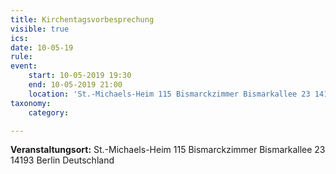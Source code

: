 ```yaml
---
title: Kirchentagsvorbesprechung
visible: true
ics: 
date: 10-05-19
rule: 
event:
	start: 10-05-2019 19:30
	end: 10-05-2019 21:00
	location: 'St.-Michaels-Heim 115 Bismarckzimmer Bismarkallee 23 14193 Berlin Deutschland'
taxonomy:
	category: 

---
```




**Veranstaltungsort:** St.-Michaels-Heim
115 Bismarckzimmer
Bismarkallee 23
14193 Berlin
Deutschland

